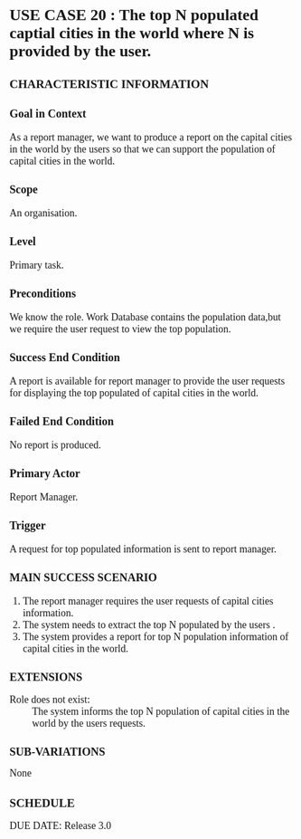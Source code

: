 <h1 style="font-family: 'Times New Roman'">USE CASE 20 : The top N populated captial cities in the world where N is provided by the user.</h1>
<h2 style="font-family: 'Times New Roman'"> CHARACTERISTIC INFORMATION</h2>
<h3 style="font-family: 'Times New Roman'; font-size: 20px">Goal in Context</h3>
<span style="font-family: 'Times New Roman'; font-size: 18px;"> As a report manager, we want to produce a report on the capital cities in the world by the users so that we can support the population of capital cities in the world.</span>

<h3 style="font-family: 'Times New Roman'; font-size: 20px">Scope</h3>
<span style="font-family: 'Times New Roman'; font-size: 18px;">An organisation.</span>

<h3 style="font-family: 'Times New Roman'; font-size: 20px">Level</h3>
<span style="font-family: 'Times New Roman'; font-size: 18px;">Primary task.</span>

<h3 style="font-family: 'Times New Roman'; font-size: 20px">Preconditions</h3>
<span style="font-family: 'Times New Roman'; font-size: 18px;">We know the role. Work Database contains the population data,but we require the user request to view the top population.</span>

<h3 style="font-family: 'Times New Roman'; font-size: 20px">Success End Condition</h3>
<span style="font-family: 'Times New Roman'; font-size: 18px;"> A report is available for report manager to provide the user requests for displaying the top populated of capital cities in the world.</span>

<h3 style="font-family: 'Times New Roman'; font-size: 20px">Failed End Condition</h3>
<span style="font-family: 'Times New Roman'; font-size: 18px;">No report is produced.</span>

<h3 style="font-family: 'Times New Roman'; font-size: 20px">Primary Actor</h3>
<span style="font-family: 'Times New Roman'; font-size: 18px;">Report Manager.</span>

<h3 style="font-family: 'Times New Roman'; font-size: 20px">Trigger</h3>
<span style="font-family: 'Times New Roman'; font-size: 18px;">A request for top populated information is sent to report manager.</span>

<h3 style="font-family: 'Times New Roman'; font-size: 20px">MAIN SUCCESS SCENARIO</h3>
<ol>
<li style="font-family: 'Times New Roman'; font-size: 18px;">The report manager requires the user requests of capital cities information.</li>
<li style="font-family: 'Times New Roman'; font-size: 18px;">The system needs to extract the top N populated by the users .</li>
<li style="font-family: 'Times New Roman'; font-size: 18px;">The system provides a report for top N population information of capital cities in the world. </li> 
</ol>
<h2 style="font-family: 'Times New Roman'; font-size: 20px">EXTENSIONS</h2>
<dl style="font-family: 'Times New Roman'; font-size: 18px">
<dt>Role does not exist:</dt>
<dd>The system informs the top N population of capital cities in the world by the users requests.</dd>
</dl>
<h2 style="font-family: 'Times New Roman'; font-size: 20px">SUB-VARIATIONS</h2> 
<span style="font-family: 'Times New Roman';font-size: 18px;">None</span>
<h2 style="font-family: 'Times New Roman'">SCHEDULE</h2> 
<span style="font-family: 'Times New Roman'; font-size: 18px;"> DUE DATE: Release 3.0</span>
